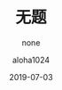 ---
layout: post
title: 无题
subtitle: "none"
date: 2019-07-03
author: "aloha1024"
catalog: true
tags:
    - 随笔
    - 摘抄
---